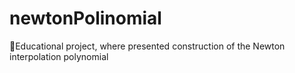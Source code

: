 # newtonPolinomial
📖Educational project, where presented construction of the Newton interpolation polynomial

